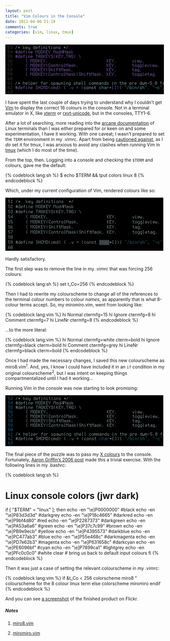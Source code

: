 ```yaml
---
layout: post
title: "Vim Colours in the Console"
date: 2011-04-06 21:19
comments: true
categories: [vim, linux, tmux]
---
```

![image](/images/post_images/vim-colours1.png)

I have spent the last couple of days trying to understand why I couldn’t
get [Vim](http://www.vim.org/ "Vim: the _only_ editor") to display the
correct 16 colours in the console. Not in a terminal emulator in X, like
[xterm](http://invisible-island.net/xterm/xterm.html "XTerm homepage")
or
[rxvt-unicode](http://software.schmorp.de/pkg/rxvt-unicode.html "Homepage for urxvt"),
but in the consoles, TTY1-6.

After a lot of searching, more reading into the 
[arcane documentation](http://tldp.org/HOWTO/Text-Terminal-HOWTO-16.html "The Linux terminal...")
of Linux terminals than I was either prepared for or keen on and some
experimentation, I have it working. With one caveat; I wasn’t prepared
to set the `TERM` environment in my <span class="file">.vimrc</span>. Apart from being 
[cautioned against](http://tldp.org/HOWTO/Text-Terminal-HOWTO-10.html#ss10.5 "Console documentation"),
as I *do* set it for tmux, I was anxious to avoid any clashes when
running Vim in [tmux](http://tmux.sourceforge.net/ "tmux homepage")
(which I do most of the time).

From the top, then. Logging into a console and checking the `$TERM` and
colours, gave me the default:

{% codeblock lang:sh %}
$ echo $TERM && tput colors
linux
8
{% endcodeblock %}

Which, under my current configuration of Vim, rendered colours like so:

![image](/images/post_images/vim-colours2.png)

Hardly satisfactory.

The first step was to remove the line in my <span class="file">.vimrc</span> that was forcing 256
colours:

{% codeblock lang:sh %}
set t_Co=256
{% endcodeblock %}

Then I had to rewrite my colourscheme to change all of the references to
the terminal colour numbers to colour *names*, as apparently that is
what 8-colour terms accept. So, my <span class="file">miromiro.vim</span>, went from looking like:

{% codeblock lang:vim %}
hi Normal          ctermfg=15
hi Ignore          ctermfg=8
hi Comment         ctermfg=7 
hi LineNr          ctermfg=8
{% endcodeblock %}

…to the more literal:

{% codeblock lang:vim %}
hi Normal         ctermfg=white    cterm=bold
hi Ignore         ctermfg=black    cterm=bold
hi Comment        ctermfg=grey 
hi LineNr         ctermfg=black    cterm=bold
{% endcodeblock %}

Once I had made the necessary changes, I saved this new colourscheme as
<span class="file">miro8.vim</span><sup>1</sup>. And, yes, I know I could 
have included it in an `if` condition in my original colourscheme<sup>2</sup>, 
but I was intent on keeping things compartmentalized until I had it working…

Running Vim in the console was now starting to look promising:

![image](/images/post_images/vim-colours3.png)

The final piece of the puzzle was to pass my 
[X colours](https://bitbucket.org/jasonwryan/eeepc/src/241da582a0fd/.colours/dark  "jwr dark colours: mercurial repo")
to the console. Fortunately, 
[Aaron Griffin’s 2006 post](http://phraktured.net/linux-console-colors.html "The Overlord himself…")
made this a trivial exercise. With the following lines in my <span class="file">.bashrc</span>:

{% codeblock lang:sh %}
# Linux console colors (jwr dark) 
if [ "$TERM" = "linux" ]; then
   echo -en "\e]P0000000" #black
   echo -en "\e]P83d3d3d" #darkgrey
   echo -en "\e]P18c4665" #darkred
   echo -en "\e]P9bf4d80" #red
   echo -en "\e]P2287373" #darkgreen
   echo -en "\e]PA53a6a6" #green
   echo -en "\e]P37c7c99" #brown
   echo -en "\e]PB9e9ecb" #yellow
   echo -en "\e]P4395573" #darkblue
   echo -en "\e]PC477ab3" #blue
   echo -en "\e]P55e468c" #darkmagenta
   echo -en "\e]PD7e62b3" #magenta
   echo -en "\e]P631658c" #darkcyan
   echo -en "\e]PE6096bf" #cyan
   echo -en "\e]P7899ca1" #lightgrey
   echo -en "\e]PFc0c0c0" #white
   clear # bring us back to default input colours
fi
{% endcodeblock %}

Then it was just a case of setting the relevant colourscheme in my
<span class="file">.vimrc</span>:

{% codeblock lang:vim %}
if &t_Co < 256
    colorscheme miro8   " colourscheme for the 8 colour linux term
else
    colorscheme miromiro 
endif
{% endcodeblock %}

And you can see 
[a screenshot](http://www.flickr.com/photos/jasonwryan/5594191615/#/photos/jasonwryan/5594191615/lightbox/ "Vim colours in console")
of the finished product on Flickr.

##### Notes
1. <a href="https://bitbucket.org/jasonwryan/eeepc/src/241da582a0fd/.vim/colors/miro8.vim" title="Mercurial repo: miro8 colourscheme">miro8.vim</a>
      
2. <a href="https://bitbucket.org/jasonwryan/eeepc/src/241da582a0fd/.vim/colors/miromiro.vim" title="Mercurial repo: miromiro.vim colourscheme">miromiro.vim</a>
